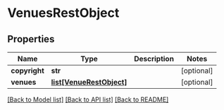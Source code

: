 # VenuesRestObject

## Properties
Name | Type | Description | Notes
------------ | ------------- | ------------- | -------------
**copyright** | **str** |  | [optional] 
**venues** | [**list[VenueRestObject]**](VenueRestObject.md) |  | [optional] 

[[Back to Model list]](../README.md#documentation-for-models) [[Back to API list]](../README.md#documentation-for-api-endpoints) [[Back to README]](../README.md)

